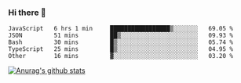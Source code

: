 ### Hi there 👋



<!--
**webB1an/webB1an** is a ✨ _special_ ✨ repository because its `README.md` (this file) appears on your GitHub profile.

Here are some ideas to get you started:

- 🔭 I’m currently working on ...
- 🌱 I’m currently learning ...
- 👯 I’m looking to collaborate on ...
- 🤔 I’m looking for help with ...
- 💬 Ask me about ...
- 📫 How to reach me: ...
- 😄 Pronouns: ...
- ⚡ Fun fact: ...
-->

<!--START_SECTION:waka-->
```text
JavaScript   6 hrs 1 min     █████████████████▒░░░░░░░   69.05 % 
JSON         51 mins         ██▒░░░░░░░░░░░░░░░░░░░░░░   09.93 % 
Bash         30 mins         █▒░░░░░░░░░░░░░░░░░░░░░░░   05.74 % 
TypeScript   25 mins         █▒░░░░░░░░░░░░░░░░░░░░░░░   04.95 % 
Other        16 mins         ▓░░░░░░░░░░░░░░░░░░░░░░░░   03.20 % 
```
<!--END_SECTION:waka-->


[![Anurag's github stats](https://github-readme-stats.vercel.app/api?username=webB1an&show_icons=true&theme=radical)](https://github.com/anuraghazra/github-readme-stats)

